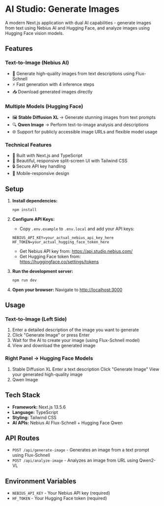 # AI Studio: Generate Images

A modern Next.js application with dual AI capabilities - generate images from text using Nebius AI and Hugging Face, and analyze images using Hugging Face vision models.

## Features

### Text-to-Image (Nebius AI)
- 🎨 Generate high-quality images from text descriptions using Flux-Schnell  
- ⚡ Fast generation with 4 inference steps  
- 📥 Download generated images directly  

### Multiple Models (Hugging Face)  
- 🖼 **Stable Diffusion XL** → Generate stunning images from text prompts  
- 🔍 **Qwen Image** → Perform text-to-image analysis and descriptions  
- 🌐 Support for publicly accessible image URLs and flexible model usage  

### Technical Features
- 🚀 Built with Next.js and TypeScript  
- 💫 Beautiful, responsive split-screen UI with Tailwind CSS  
- 🔒 Secure API key handling  
- 📱 Mobile-responsive design  

## Setup

1. **Install dependencies:**
   ```bash
   npm install


2. **Configure API Keys:**
   - Copy `.env.example` to `.env.local` and add your API keys:
   ```
   NEBIUS_API_KEY=your_actual_nebius_api_key_here
   HF_TOKEN=your_actual_hugging_face_token_here
   ```
   - Get Nebius API key from: https://api.studio.nebius.com/
   - Get Hugging Face token from: https://huggingface.co/settings/tokens

3. **Run the development server:**
   ```bash
   npm run dev
   ```

4. **Open your browser:**
   Navigate to [http://localhost:3000](http://localhost:3000)

## Usage

### Text-to-Image (Left Side)
1. Enter a detailed description of the image you want to generate
2. Click "Generate Image" or press Enter
3. Wait for the AI to create your image (using Flux-Schnell model)
4. View and download the generated image

### Right Panel → Hugging Face Models
1. Stable Diffusion XL 
    Enter a text description
    Click "Generate Image"
    View your generated high-quality image
2. Qwen Image
## Tech Stack

- **Framework:** Next.js 13.5.6
- **Language:** TypeScript
- **Styling:** Tailwind CSS
- **AI APIs:** Nebius AI Flux-Schnell + Hugging Face Qwen


## API Routes

- `POST /api/generate-image` - Generates an image from a text prompt using Flux-Schnell
- `POST /api/analyze-image` - Analyzes an image from URL using Qwen2-VL

## Environment Variables

- `NEBIUS_API_KEY` - Your Nebius API key (required)
- `HF_TOKEN` - Your Hugging Face token (required)


